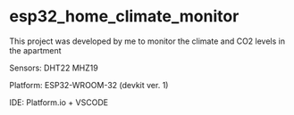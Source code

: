 # esp32_home_climate_monitor

This project was developed by me to monitor the climate and CO2 levels in the apartment

Sensors:
  DHT22
  MHZ19

Platform:
  ESP32-WROOM-32 (devkit ver. 1)

IDE:
  Platform.io + VSCODE
